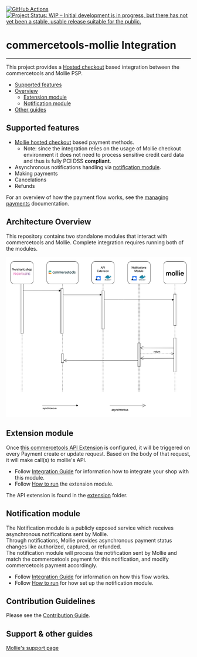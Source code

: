 [![GitHub Actions](https://github.com/mollie/commercetools/actions/workflows/ci.yaml/badge.svg)](https://github.com/mollie/commercetools/actions/workflows/ci.yaml/badge.svg)
[![Project Status: WIP – Initial development is in progress, but there has not yet been a stable, usable release suitable for the public.](https://www.repostatus.org/badges/latest/wip.svg)](https://www.repostatus.org/#wip)

# commercetools-mollie Integration
___
This project provides a [Hosted checkout](https://docs.mollie.com/payments/hosted-checkout) based integration between the commercetools and Mollie PSP.
- [Supported features](#supported-features)
- [Overview](#overview)
    - [Extension module](#extension-module)
    - [Notification module](#notification-module)
- [Other guides](#support--other-guides)

## Supported features
- [Mollie hosted checkout](https://docs.mollie.com/payments/hosted-checkout) based payment methods.
    - Note: since the integration relies on the usage of Mollie checkout environment it does not need to process sensitive credit card data and thus is fully PCI DSS **compliant**.
- Asynchronous notifications handling via [notification module](#notification-module).
- Making payments
- Cancelations
- Refunds

For an overview of how the payment flow works, see the [managing payments](./docs/ManagingPayments.md) documentation.

## Architecture Overview
This repository contains two standalone modules that interact with commercetools and Mollie.
Complete integration requires running both of the modules.

![Payment flow](./docs/img/MollieCTFlow.drawio.png)

## Extension module
Once [this commercetools API Extension](https://docs.commercetools.com/http-api-projects-api-extensions) is configured, it will be triggered on every Payment create or update request. Based on the body of that request, it will make call(s) to mollie's API.

- Follow [Integration Guide](./docs/Installing_CommerceTools_APIExtension.md) for information how to integrate your shop with this module.
- Follow [How to run](./docs/Deployment.md) the extension module.

The API extension is found in the [extension](./extension/README.md) folder.

## Notification module
The Notification module is a publicly exposed service which receives asynchronous notifications sent by Mollie.  
Through notifications, Mollie provides asynchronous payment status changes like authorized, captured, or refunded.  
The notification module will process the notification sent by Mollie and match the commercetools payment for this notification, and modify commercetools payment accordingly.
- Follow [Integration Guide](./notifications/docs/IntegrationGuide.md) for information on how this flow works.
- Follow [How to run](./notifications/docs/HowToRun.md) for how set up the notification module.

## Contribution Guidelines
Please see the [Contribution Guide](./docs/ContributionGuidelines.md).

## Support & other guides
[Mollie's support page](https://help.mollie.com/hc/en-us)
